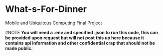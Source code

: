 # What-s-For-Dinner
Mobile and Ubiquitous Computing Final Project


#NOTE
**You will need a .env and specified .json to run this code, this can be provided upon request but will not post this up here because it contains api information and other confidential crap that should not be made public.**
